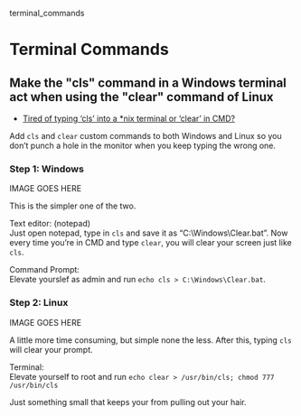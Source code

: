 terminal_commands
# Terminal Commands

## Make the "cls" command in a Windows terminal act when using the "clear" command of Linux

- [Tired of typing ‘cls’ into a *nix terminal or ‘clear’ in CMD?](https://community.spiceworks.com/t/tired-of-typing-cls-into-a-nix-terminal-or-clear-in-cmd/1006566)

Add ```cls``` and ```clear``` custom commands to both Windows and Linux so you don’t punch a hole in the monitor when you keep typing the wrong one.

### Step 1: Windows

IMAGE GOES HERE

This is the simpler one of the two.

Text editor: (notepad)<br/>
Just open notepad, type in ```cls``` and save it as “C:\Windows\Clear.bat”. Now every time you’re in CMD and type ```clear```, you will clear your screen just like ```cls```.

Command Prompt:<br/>
Elevate yourslef as admin and run ```echo cls > C:\Windows\Clear.bat```.

### Step 2: Linux

IMAGE GOES HERE

A little more time consuming, but simple none the less. After this, typing ```cls``` will clear your prompt.

Terminal:<br/>
Elevate yourself to root and run ```echo clear > /usr/bin/cls; chmod 777 /usr/bin/cls```

Just something small that keeps your from pulling out your hair.
